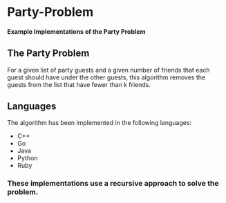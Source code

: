 # Party-Problem
#### Example Implementations of the Party Problem

## The Party Problem
For a given list of party guests and a given number of friends that each guest should have under the other guests, 
this algorithm removes the guests from the list that have fewer than k friends.  

## Languages
The algorithm has been implemented in the following languages:  
- C++
- Go
- Java
- Python
- Ruby

### These implementations use a recursive approach to solve the problem.